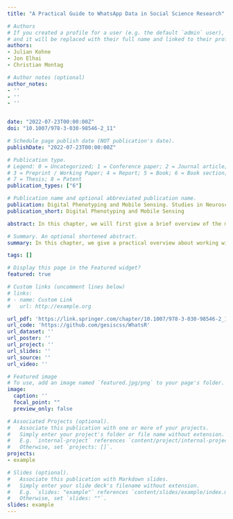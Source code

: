 ```yaml
---
title: "A Practical Guide to WhatsApp Data in Social Science Research"

# Authors
# If you created a profile for a user (e.g. the default `admin` user), write the username (folder name) here 
# and it will be replaced with their full name and linked to their profile.
authors:
- Julian Kohne
- Jon Elhai
- Christian Montag

# Author notes (optional)
author_notes:
- ''
- ''
- ''


date: "2022-07-23T00:00:00Z"
doi: "10.1007/978-3-030-98546-2_11"

# Schedule page publish date (NOT publication's date).
publishDate: "2022-07-23T00:00:00Z"

# Publication type.
# Legend: 0 = Uncategorized; 1 = Conference paper; 2 = Journal article;
# 3 = Preprint / Working Paper; 4 = Report; 5 = Book; 6 = Book section;
# 7 = Thesis; 8 = Patent
publication_types: ["6"]

# Publication name and optional abbreviated publication name.
publication: Digital Phenotyping and Mobile Sensing. Studies in Neuroscience, Psychology and Behavioral Economics.
publication_short: Digital Phenotyping and Mobile Sensing

abstract: In this chapter, we will first give a brief overview of the mobile instant messaging landscape. Subsequently, we focus on the instant messaging application WhatsApp and describe its current features and which kinds of data can be extracted from it. Based on the existing literature, we provide practical advice for researchers seeking to work with WhatsApp data with respect to data collection, participant incentivization, data processing, informed consent, anonymization, and reproducibility of research. These insights might also prove useful to researchers seeking to work with other kinds of chat log data. We conclude that WhatsApp is an intriguing data source for social science research questions but that the data have to be treated with great caution to ensure ethical conduct. To facilitate this, we present several issues to contemplate for designing studies and briefly introduce the “WhatsR” package for R - our own package for parsing and visualizing data from exported WhatsApp chat logs with convenience features for tailoring, anonymizing, and extracting metadata from them. 

# Summary. An optional shortened abstract.
summary: In this chapter, we give a practical overview about working with data from WhatsApp, specifically, donated WhatsApp chatlogs, to answer social science research questions.

tags: []

# Display this page in the Featured widget?
featured: true

# Custom links (uncomment lines below)
# links:
# - name: Custom Link
#   url: http://example.org

url_pdf: 'https://link.springer.com/chapter/10.1007/978-3-030-98546-2_11'
url_code: 'https://github.com/gesiscss/WhatsR'
url_dataset: ''
url_poster: ''
url_project: ''
url_slides: ''
url_source: ''
url_video: ''

# Featured image
# To use, add an image named `featured.jpg/png` to your page's folder. 
image:
  caption: ''
  focal_point: ""
  preview_only: false

# Associated Projects (optional).
#   Associate this publication with one or more of your projects.
#   Simply enter your project's folder or file name without extension.
#   E.g. `internal-project` references `content/project/internal-project/index.md`.
#   Otherwise, set `projects: []`.
projects:
- example

# Slides (optional).
#   Associate this publication with Markdown slides.
#   Simply enter your slide deck's filename without extension.
#   E.g. `slides: "example"` references `content/slides/example/index.md`.
#   Otherwise, set `slides: ""`.
slides: example
---
```

